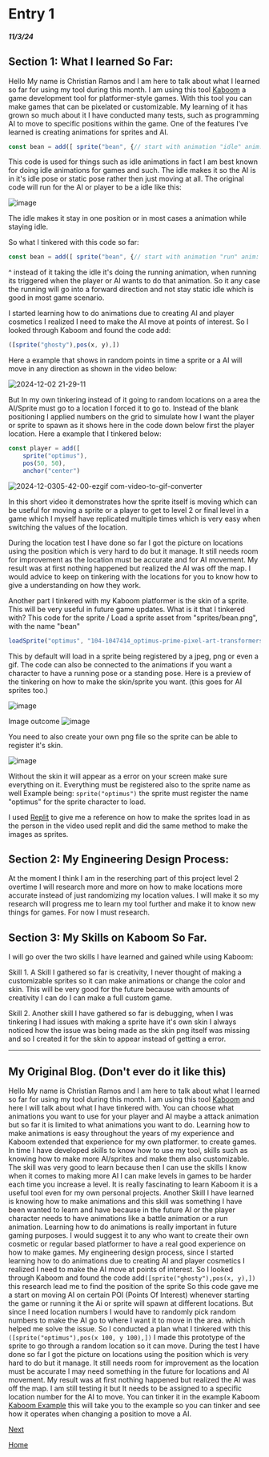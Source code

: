 # Entry 1
##### 11/3/24

## Section 1: What I learned So Far: 
Hello My name is Christian Ramos and I am here to talk about what I learned so far for using my tool during this month. 
I am using this tool [Kaboom](https://kaboomjs.com) a game development tool for platformer-style games. With this tool you can make games that can be pixelated or 
customizable. My learning of it has grown so much about it I have conducted many tests, such as programming AI to move to specific positions within the game.
One of the features I’ve learned is creating animations for sprites and AI.

```js
const bean = add([ sprite("bean", {// start with animation "idle" anim: "idle", }),])
```
This code is used for things such as idle animations in fact I am best known for doing idle animations for games and such. 
The idle makes it so the AI is in it's idle pose or static pose rather then just moving at all.
The original code will run for the AI or player to be a idle like this:

![image](https://github.com/user-attachments/assets/bcd1d5f8-8f05-48c2-98b1-26abc89eca31)

The idle makes it stay in one position or in most cases a animation while staying idle.

So what I tinkered with this code so far: 
```js
const bean = add([ sprite("bean", {// start with animation "run" anim: "run", }),])
```
^ instead of it taking the idle it's doing the running animation, when running its triggered when the player or AI wants to do that animation.
So it any case the running will go into a forward direction and not stay static idle which is good in most game scenario.

I started learning how to do animations due to creating AI and player cosmetics I realized I need to make the AI move at points of interest.
So I looked through Kaboom and found the code add:
```js
([sprite("ghosty"),pos(x, y),])
```
Here a example that shows in random points in time a sprite or a AI will move in any direction as shown in the video below:

![2024-12-02 21-29-11](https://github.com/user-attachments/assets/eb685641-71ba-42da-9138-7c05f880ba37)

But In my own tinkering instead of it going to random locations on a area the AI/Sprite must go to a location I forced it to go to.
Instead of the blank positioning I applied numbers on the grid to simulate how I want the player or sprite to spawn as it shows here in the code down below first the player location.
Here a example that I tinkered below:
```js
const player = add([
	sprite("optimus"),   
	pos(50, 50),    
	anchor("center")
```
![2024-12-0305-42-00-ezgif com-video-to-gif-converter](https://github.com/user-attachments/assets/dd1014bc-3daa-4baf-8fd4-a9cf6d383ad6)

In this short video it demonstrates how the sprite itself is moving which can be useful for moving a sprite or a player to get to level 2 or final level
in a game which I myself have replicated multiple times which is very easy when switching the values of the location. 

During the location test I have done so far I got the picture on locations using the position which is very hard to do but it manage. It still needs room for improvement as the location must be accurate and for AI movement. My result was at first nothing happened but realized the AI was off the map. 
I would advice to keep on tinkering with the locations for you to know how to give a understanding on how they work.

Another part I tinkered with my Kaboom platformer is the skin of a sprite. 
This will be very useful in future game updates. What is it that I tinkered with?
This code for the sprite / Load a sprite asset from "sprites/bean.png", with the name "bean"
```js
loadSprite("optimus", "104-1047414_optimus-prime-pixel-art-transformers-optimus-prime-clipart.png")
```
This by default will load in a sprite being registered by a jpeg, png or even a gif.
The code can also be connected to the animations if you want a character to have a running pose or a standing pose.
Here is a preview of the tinkering on how to make the skin/sprite you want. (this goes for AI sprites too.)

![image](https://github.com/user-attachments/assets/218f52a3-9f82-4077-b61d-69301aaf34d0)

Image outcome 
![image](https://github.com/user-attachments/assets/dc816e8c-2b42-4feb-b33c-d1f88da0f567)

You need to also create your own png file so the sprite can be able to register it's skin.

![image](https://github.com/user-attachments/assets/da4d0900-f449-4c12-a376-0a9f0be46297)

Without the skin it will appear as a error on your screen make sure everything on it.
Everything must be registered also to the sprite name as well
Example being: `sprite("optimus")` the sprite must register the name "optimus" for the sprite character to load.

I used [Replit](https://www.youtube.com/watch?v=37rASpfnCCM) to give me a reference on how to make the sprites load in as the person in the video used replit and did the same 
method to make the images as sprites.

## Section 2: My Engineering Design Process: 
At the moment I think I am in the reserching part of this project level 2 overtime 
I will research more and more on how to make locations more accurate instead of just randomizing my location values. 
I will make it so my research will progress me to learn my tool further and make it to know new things for games.
For now I must research.

## Section 3: My Skills on Kaboom So Far.

I will go over the two skills I have learned and gained while using Kaboom:

Skill 1.
A Skill I gathered so far is creativity, I never thought of making a customizable sprites so it can make animations or change the color and skin.
This will be very good for the future because with amounts of creativity I can do I can make a full custom game.

Skill 2.
Another skill I have gathered so far is debugging, when I was tinkering I had issues with making a sprite have it's own skin
I always noticed how the issue was being made as the skin png itself was missing and so I created it for the skin to appear instead of getting a error.

--------------------------------------------------------------------------------------------------------------------------------------------------------

## My Original Blog. (Don't ever do it like this)
Hello My name is Christian Ramos and I am here to talk about what I learned so far for using my tool during this month. 
I am using this tool [Kaboom](https://kaboomjs.com) and here I will talk about what I have tinkered with.
You can choose what animations you want to use for your player and AI maybe a attack animation but so far it is limited to what animations you want to do.
Learning how to make animations is easy throughout the years of my experience and Kaboom extended that experience for my own platformer.
to create games. In time I have developed skills to know how to use my tool, skills such as knowing how to make more AI/sprites and make them also customizable.
The skill was very good to learn because then I can use the skills I know when it comes to making more AI I can make levels in games to be harder each time you increase a level.
It is really fascinating to learn Kaboom it is a useful tool even for my own personal projects. 
Another Skill I have learned is knowing how to make animations and this skill was something I have been wanted to learn and have because in the future AI or the player character 
needs to have animations like a battle animation or a run animation. Learning how to do animations is really important in future gaming purposes.
I would suggest it to any who want to create their own cosmetic or regular based platformer to have a real good experience on how to make games. 
My engineering design process, since I started learning how to do animations due to creating AI and player cosmetics I realized I need to make the AI move at points of interest.
So I looked through Kaboom and found the code add`([sprite("ghosty"),pos(x, y),])` this research lead me to find the position of the sprite 
So this code gave me a start on moving AI on certain POI (Points Of Interest) whenever starting the game or running it the Ai or sprite will spawn at different locations.
But since I need location numbers I would have to randomly pick random numbers to make the AI go to where I want it to move in the area. which helped me solve the issue. 
So I conducted a plan what I tinkered with this `([sprite("optimus"),pos(x 100, y 100),])` I made this prototype of the sprite to go through a random location so it can move. 
During the test I have done so far I got the picture on locations using the position which is very hard to do but it manage. It still needs room for improvement as the location must be 
accurate I may need something in the future for locations and AI movement. My result was at first nothing happened but realized the AI was off the map. I am still testing it but It 
needs to be assigned to a specific location number for the AI to move. You can tinker it in the example Kaboom [Kaboom Example](https://kaboomjs.com/play?example=add) this will take 
you to the example so you can tinker and see how it operates when changing a position to move a AI.





[Next](entry02.md)

[Home](../README.md)
